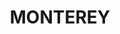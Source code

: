 ---
lastmod: '2025-04-06T06:05:20+00:00'
latitude: -33.974354
layout: suburb
longitude: 151.140345
postcode: '2217'
state: NSW
title: MONTEREY
url: /nsw/monterey/
---